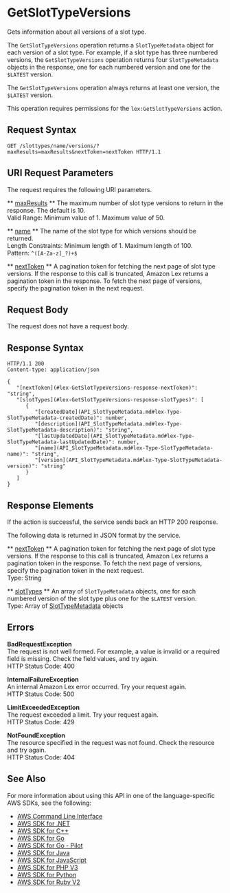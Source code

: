 # GetSlotTypeVersions<a name="API_GetSlotTypeVersions"></a>

Gets information about all versions of a slot type\.

The `GetSlotTypeVersions` operation returns a `SlotTypeMetadata` object for each version of a slot type\. For example, if a slot type has three numbered versions, the `GetSlotTypeVersions` operation returns four `SlotTypeMetadata` objects in the response, one for each numbered version and one for the `$LATEST` version\. 

The `GetSlotTypeVersions` operation always returns at least one version, the `$LATEST` version\.

This operation requires permissions for the `lex:GetSlotTypeVersions` action\.

## Request Syntax<a name="API_GetSlotTypeVersions_RequestSyntax"></a>

```
GET /slottypes/name/versions/?maxResults=maxResults&nextToken=nextToken HTTP/1.1
```

## URI Request Parameters<a name="API_GetSlotTypeVersions_RequestParameters"></a>

The request requires the following URI parameters\.

 ** [maxResults](#API_GetSlotTypeVersions_RequestSyntax) **   <a name="lex-GetSlotTypeVersions-request-maxResults"></a>
The maximum number of slot type versions to return in the response\. The default is 10\.  
Valid Range: Minimum value of 1\. Maximum value of 50\.

 ** [name](#API_GetSlotTypeVersions_RequestSyntax) **   <a name="lex-GetSlotTypeVersions-request-name"></a>
The name of the slot type for which versions should be returned\.  
Length Constraints: Minimum length of 1\. Maximum length of 100\.  
Pattern: `^([A-Za-z]_?)+$` 

 ** [nextToken](#API_GetSlotTypeVersions_RequestSyntax) **   <a name="lex-GetSlotTypeVersions-request-nextToken"></a>
A pagination token for fetching the next page of slot type versions\. If the response to this call is truncated, Amazon Lex returns a pagination token in the response\. To fetch the next page of versions, specify the pagination token in the next request\. 

## Request Body<a name="API_GetSlotTypeVersions_RequestBody"></a>

The request does not have a request body\.

## Response Syntax<a name="API_GetSlotTypeVersions_ResponseSyntax"></a>

```
HTTP/1.1 200
Content-type: application/json

{
   "[nextToken](#lex-GetSlotTypeVersions-response-nextToken)": "string",
   "[slotTypes](#lex-GetSlotTypeVersions-response-slotTypes)": [ 
      { 
         "[createdDate](API_SlotTypeMetadata.md#lex-Type-SlotTypeMetadata-createdDate)": number,
         "[description](API_SlotTypeMetadata.md#lex-Type-SlotTypeMetadata-description)": "string",
         "[lastUpdatedDate](API_SlotTypeMetadata.md#lex-Type-SlotTypeMetadata-lastUpdatedDate)": number,
         "[name](API_SlotTypeMetadata.md#lex-Type-SlotTypeMetadata-name)": "string",
         "[version](API_SlotTypeMetadata.md#lex-Type-SlotTypeMetadata-version)": "string"
      }
   ]
}
```

## Response Elements<a name="API_GetSlotTypeVersions_ResponseElements"></a>

If the action is successful, the service sends back an HTTP 200 response\.

The following data is returned in JSON format by the service\.

 ** [nextToken](#API_GetSlotTypeVersions_ResponseSyntax) **   <a name="lex-GetSlotTypeVersions-response-nextToken"></a>
A pagination token for fetching the next page of slot type versions\. If the response to this call is truncated, Amazon Lex returns a pagination token in the response\. To fetch the next page of versions, specify the pagination token in the next request\.   
Type: String

 ** [slotTypes](#API_GetSlotTypeVersions_ResponseSyntax) **   <a name="lex-GetSlotTypeVersions-response-slotTypes"></a>
An array of `SlotTypeMetadata` objects, one for each numbered version of the slot type plus one for the `$LATEST` version\.  
Type: Array of [SlotTypeMetadata](API_SlotTypeMetadata.md) objects

## Errors<a name="API_GetSlotTypeVersions_Errors"></a>

 **BadRequestException**   
The request is not well formed\. For example, a value is invalid or a required field is missing\. Check the field values, and try again\.  
HTTP Status Code: 400

 **InternalFailureException**   
An internal Amazon Lex error occurred\. Try your request again\.  
HTTP Status Code: 500

 **LimitExceededException**   
The request exceeded a limit\. Try your request again\.  
HTTP Status Code: 429

 **NotFoundException**   
The resource specified in the request was not found\. Check the resource and try again\.  
HTTP Status Code: 404

## See Also<a name="API_GetSlotTypeVersions_SeeAlso"></a>

For more information about using this API in one of the language\-specific AWS SDKs, see the following:
+  [AWS Command Line Interface](https://docs.aws.amazon.com/goto/aws-cli/lex-models-2017-04-19/GetSlotTypeVersions) 
+  [AWS SDK for \.NET](https://docs.aws.amazon.com/goto/DotNetSDKV3/lex-models-2017-04-19/GetSlotTypeVersions) 
+  [AWS SDK for C\+\+](https://docs.aws.amazon.com/goto/SdkForCpp/lex-models-2017-04-19/GetSlotTypeVersions) 
+  [AWS SDK for Go](https://docs.aws.amazon.com/goto/SdkForGoV1/lex-models-2017-04-19/GetSlotTypeVersions) 
+  [AWS SDK for Go \- Pilot](https://docs.aws.amazon.com/goto/SdkForGoPilot/lex-models-2017-04-19/GetSlotTypeVersions) 
+  [AWS SDK for Java](https://docs.aws.amazon.com/goto/SdkForJava/lex-models-2017-04-19/GetSlotTypeVersions) 
+  [AWS SDK for JavaScript](https://docs.aws.amazon.com/goto/AWSJavaScriptSDK/lex-models-2017-04-19/GetSlotTypeVersions) 
+  [AWS SDK for PHP V3](https://docs.aws.amazon.com/goto/SdkForPHPV3/lex-models-2017-04-19/GetSlotTypeVersions) 
+  [AWS SDK for Python](https://docs.aws.amazon.com/goto/boto3/lex-models-2017-04-19/GetSlotTypeVersions) 
+  [AWS SDK for Ruby V2](https://docs.aws.amazon.com/goto/SdkForRubyV2/lex-models-2017-04-19/GetSlotTypeVersions) 
